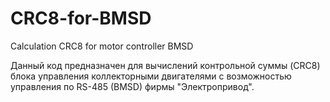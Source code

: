 # CRC8-for-BMSD
Calculation CRC8 for motor controller BMSD

Данный код предназначен для вычислений контрольной суммы (CRC8) блока управления коллекторными двигателями с возможностью управления по RS-485 (BMSD) фирмы "Электропривод".
